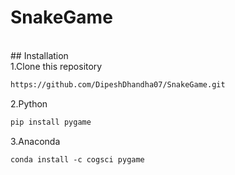 # SnakeGame
<br>
## Installation

<br>
1.Clone this repository

```html
https://github.com/DipeshDhandha07/SnakeGame.git
```

2.Python

```html
pip install pygame
````

3.Anaconda

````html
conda install -c cogsci pygame 
````
